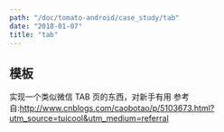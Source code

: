 ```yaml
---
path: "/doc/tomato-android/case_study/tab"
date: "2018-01-07"
title: "tab"
---
```


## 模板
实现一个类似微信 TAB 页的东西，对新手有用
参考自:http://www.cnblogs.com/caobotao/p/5103673.html?utm_source=tuicool&utm_medium=referral
